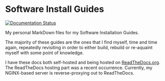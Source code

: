 # Software Install Guides

[![Documentation Status](https://readthedocs.org/projects/software-install-guides/badge/?version=master)](http://docs.jpcdi.com/en/latest/?badge=master)

My personal MarkDown files for my Software Installation Guides.

The majority of these guides are the ones that I find myself, time and time again, repeatedly revisiting in order to either build, rebuild or re-aquaint myself with some point of knowledge.

I have these docs both self-hosted and being hosted on [ReadTheDocs.org](rtfd.io). The ReadTheDocs hosting part was a recent occurrence. Currently, my NGINX-based server is reverse-proxying out to ReadTheDocs.
